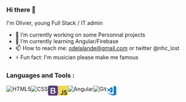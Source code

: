 ### Hi there 👋

I'm Olivier, young Full Stack / IT admin

- 🔭 I’m currently working on some Personnal projects
- 🌱 I’m currently learning Angular/Firebase
- 📫 How to reach me: odelalande@gmail.com or twitter @nhc_lost
- ⚡ Fun fact: I'm musician please make me famous
  
### Languages and Tools :

<a href="https://developer.mozilla.org/fr/docs/Web/Guide/HTML/HTML5">
  <img align="left" alt="HTML5" height="26px" src="https://upload.wikimedia.org/wikipedia/commons/6/61/HTML5_logo_and_wordmark.svg">
</a>
<a href="https://developer.mozilla.org/fr/docs/Web/CSS">
  <img align="left" alt="CSS" height="26px" src="https://upload.wikimedia.org/wikipedia/commons/d/d5/CSS3_logo_and_wordmark.svg">
</a>
<a href="https://getbootstrap.com/">
  <img align="left" alt="Bootstrap" height="26px" src="https://raw.githubusercontent.com/github/explore/80688e429a7d4ef2fca1e82350fe8e3517d3494d/topics/bootstrap/bootstrap.png">
</a>
<a href="https://developer.mozilla.org/fr/docs/Web/JavaScript">
  <img align="left" alt="JavaScript" height="26px" src="https://raw.githubusercontent.com/github/explore/80688e429a7d4ef2fca1e82350fe8e3517d3494d/topics/javascript/javascript.png"/>
</a>
<a href="https://vuejs.org/">
  <img align="left" alt="Angular" height="26px" src="https://upload.wikimedia.org/wikipedia/commons/c/cf/Angular_full_color_logo.svg"/>
</a>
<a href="https://git-scm.com/">
  <img align="left" alt="Git" height="26px" src="https://upload.wikimedia.org/wikipedia/commons/thumb/3/3f/Git_icon.svg/1024px-Git_icon.svg.png"/>
</a>
<a href="https://code.visualstudio.com">
  <img align="left" alt="Visual Studio Code" height="26px" src="https://raw.githubusercontent.com/github/explore/80688e429a7d4ef2fca1e82350fe8e3517d3494d/topics/visual-studio-code/visual-studio-code.png" />
</a>

<!-- Sorry Thomas but c'est pas vrai j'ai pas fait Ctrl+C Ctrl+V T'as pas de preuves -->

<br />
<br />

<!--
### GitHub Stats :

<img align="left" src="https://github-readme-stats.bobtoutpuissant.vercel.app/api/top-langs/?username=bobtoutpuissant&card_width=235&layout=compact&hide_border=true&hide_title=true" alt="Olivier's Most Used Languages" />

<img align="center" width="450" src="https://github-readme-stats.bobtoutpuissant.vercel.app/api?username=bobtoutpuissant&hide_rank=false&line_height=30&show_icons=true&hide_border=true&include_all_commits=true&count_private=true&title_color=1e2a38&icon_color=1e2a38&hide=prs,issues&hide_title=true" alt="Olivier's Github Stats" />
 -->
